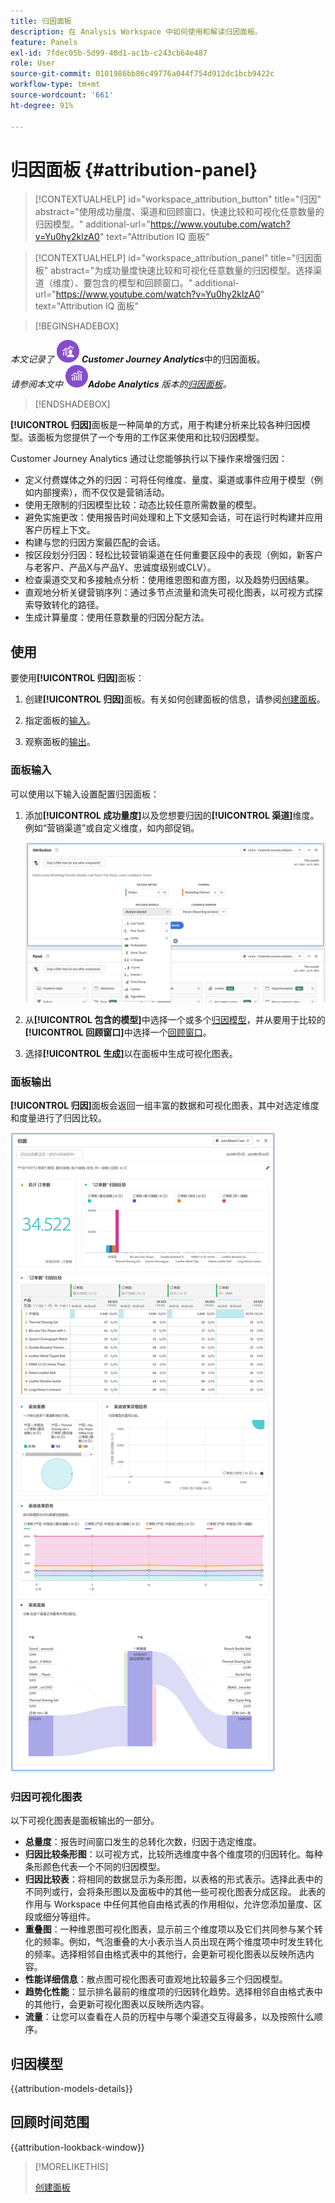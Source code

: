 ```yaml
---
title: 归因面板
description: 在 Analysis Workspace 中如何使用和解读归因面板。
feature: Panels
exl-id: 7fdec05b-5d99-48d1-ac1b-c243cb64e487
role: User
source-git-commit: 0101986bb86c49776a044f754d912dc1bcb9422c
workflow-type: tm+mt
source-wordcount: '661'
ht-degree: 91%

---
```


# 归因面板 {#attribution-panel}

<!-- markdownlint-disable MD034 -->

>[!CONTEXTUALHELP]
>id="workspace_attribution_button"
>title="归因"
>abstract="使用成功量度、渠道和回顾窗口，快速比较和可视化任意数量的归因模型。"
>additional-url="https://www.youtube.com/watch?v=Yu0hy2klzA0" text="Attribution IQ 面板"

>[!CONTEXTUALHELP]
>id="workspace_attribution_panel"
>title="归因面板"
>abstract="为成功量度快速比较和可视化任意数量的归因模型。选择渠道（维度）、要包含的模型和回顾窗口。"
>additional-url="https://www.youtube.com/watch?v=Yu0hy2klzA0" text="Attribution IQ 面板"

<!-- markdownlint-enable MD034 -->

>[!BEGINSHADEBOX]

_本文记录了_ ![CustomerJourneyAnalytics](/help/assets/icons/CustomerJourneyAnalytics.svg) _&#x200B;**Customer Journey Analytics**&#x200B;_&#x200B;中的归因面板。<br/>_请参阅本文中_ ![AdobeAnalytics](/help/assets/icons/AdobeAnalytics.svg) _&#x200B;**Adobe Analytics** 版本的[归因面板](https://experienceleague.adobe.com/zh-hans/docs/analytics/analyze/analysis-workspace/panels/attribution)。_

>[!ENDSHADEBOX]

**[!UICONTROL 归因]**&#x200B;面板是一种简单的方式，用于构建分析来比较各种归因模型。该面板为您提供了一个专用的工作区来使用和比较归因模型。

Customer Journey Analytics 通过让您能够执行以下操作来增强归因：

* 定义付费媒体之外的归因：可将任何维度、量度、渠道或事件应用于模型（例如内部搜索），而不仅仅是营销活动。
* 使用无限制的归因模型比较：动态比较任意所需数量的模型。
* 避免实施更改：使用报告时间处理和上下文感知会话，可在运行时构建并应用客户历程上下文。
* 构建与您的归因方案最匹配的会话。
* 按区段划分归因：轻松比较营销渠道在任何重要区段中的表现（例如，新客户与老客户、产品X与产品Y、忠诚度级别或CLV）。
* 检查渠道交叉和多接触点分析：使用维恩图和直方图，以及趋势归因结果。
* 直观地分析关键营销序列：通过多节点流量和流失可视化图表，以可视方式探索导致转化的路径。
* 生成计算量度：使用任意数量的归因分配方法。

## 使用

要使用&#x200B;**[!UICONTROL 归因]**&#x200B;面板：

1. 创建&#x200B;**[!UICONTROL 归因]**&#x200B;面板。有关如何创建面板的信息，请参阅[创建面板](panels.md#create-a-panel)。

1. 指定面板的[输入](#panel-input)。

1. 观察面板的[输出](#panel-output)。

### 面板输入

可以使用以下输入设置配置归因面板：

1. 添加&#x200B;**[!UICONTROL 成功量度]**&#x200B;以及您想要归因的&#x200B;**[!UICONTROL 渠道]**&#x200B;维度。例如“营销渠道”或自定义维度，如内部促销。

   ![归因面板窗口显示几个选定的维度和量度。](assets/attribution-panel.png)

1. 从&#x200B;**[!UICONTROL 包含的模型]**&#x200B;中选择一个或多个[归因模型](#attribution-models)，并从要用于比较的&#x200B;**[!UICONTROL 回顾窗口]**&#x200B;中选择一个[回顾窗口](#lookback-window)。

1. 选择&#x200B;**[!UICONTROL 生成]**&#x200B;以在面板中生成可视化图表。

### 面板输出

**[!UICONTROL 归因]**&#x200B;面板会返回一组丰富的数据和可视化图表，其中对选定维度和度量进行了归因比较。

![比较选定量度和维度的归因面板可视化图表。](assets/attr_panel_vizs.png)

### 归因可视化图表

以下可视化图表是面板输出的一部分。

* **总量度**：报告时间窗口发生的总转化次数，归因于选定维度。
* **归因比较条形图**：以可视方式，比较所选维度中各个维度项的归因转化。每种条形颜色代表一个不同的归因模型。
* **归因比较表**：将相同的数据显示为条形图，以表格的形式表示。选择此表中的不同列或行，会将条形图以及面板中的其他一些可视化图表分成区段。 此表的作用与 Workspace 中任何其他自由格式表的作用相似，允许您添加量度、区段或细分等组件。
* **重叠图**：一种维恩图可视化图表，显示前三个维度项以及它们共同参与某个转化的频率。例如，气泡重叠的大小表示当人员出现在两个维度项中时发生转化的频率。选择相邻自由格式表中的其他行，会更新可视化图表以反映所选内容。
* **性能详细信息**：散点图可视化图表可直观地比较最多三个归因模型。
* **趋势化性能**：显示排名最前的维度项的归因转化趋势。选择相邻自由格式表中的其他行，会更新可视化图表以反映所选内容。
* **流量**：让您可以查看在人员的历程中与哪个渠道交互得最多，以及按照什么顺序。

## 归因模型

{{attribution-models-details}}

## 回顾时间范围

{{attribution-lookback-window}}

>[!MORELIKETHIS]
>
> [创建面板](/help/analysis-workspace/c-panels/panels.md#create-a-panel)
>
